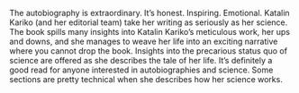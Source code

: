 
The autobiography is extraordinary. It’s honest. Inspiring. Emotional. Katalin Kariko (and her editorial team) take her writing as seriously as her science. The book spills many insights into Katalin Kariko’s meticulous work, her ups and downs, and she manages to weave her life into an exciting narrative where you cannot drop the book. Insights into the precarious status quo of science are offered as she describes the tale of her life. It’s definitely a good read for anyone interested in autobiographies and science. Some sections are pretty technical when she describes how her science works. 
